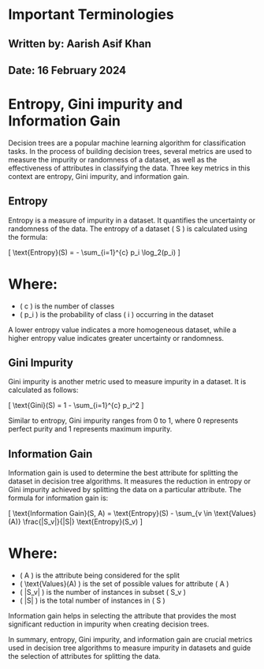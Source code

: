 # **Important Terminologies**

## **Written by:** Aarish Asif Khan

## **Date:** 16 February 2024

# **Entropy, Gini impurity and Information Gain**

Decision trees are a popular machine learning algorithm for classification tasks. In the process of building decision trees, several metrics are used to measure the impurity or randomness of a dataset, as well as the effectiveness of attributes in classifying the data. Three key metrics in this context are entropy, Gini impurity, and information gain.

## Entropy

Entropy is a measure of impurity in a dataset. It quantifies the uncertainty or randomness of the data. The entropy of a dataset \( S \) is calculated using the formula:

\[ \text{Entropy}(S) = - \sum_{i=1}^{c} p_i \log_2(p_i) \]

# **Where:**

- \( c \) is the number of classes
- \( p_i \) is the probability of class \( i \) occurring in the dataset

A lower entropy value indicates a more homogeneous dataset, while a higher entropy value indicates greater uncertainty or randomness.

## **Gini Impurity**

Gini impurity is another metric used to measure impurity in a dataset. It is calculated as follows:

\[ \text{Gini}(S) = 1 - \sum_{i=1}^{c} p_i^2 \]

Similar to entropy, Gini impurity ranges from 0 to 1, where 0 represents perfect purity and 1 represents maximum impurity.

## **Information Gain**

Information gain is used to determine the best attribute for splitting the dataset in decision tree algorithms. It measures the reduction in entropy or Gini impurity achieved by splitting the data on a particular attribute. The formula for information gain is:

\[ \text{Information Gain}(S, A) = \text{Entropy}(S) - \sum_{v \in \text{Values}(A)} \frac{|S_v|}{|S|} \text{Entropy}(S_v) \]

# **Where:**

- \( A \) is the attribute being considered for the split
- \( \text{Values}(A) \) is the set of possible values for attribute \( A \)
- \( |S_v| \) is the number of instances in subset \( S_v \)
- \( |S| \) is the total number of instances in \( S \)

Information gain helps in selecting the attribute that provides the most significant reduction in impurity when creating decision trees.

In summary, entropy, Gini impurity, and information gain are crucial metrics used in decision tree algorithms to measure impurity in datasets and guide the selection of attributes for splitting the data.
